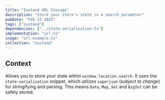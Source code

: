 ```yaml
---
title: "Zustand URL Storage"
description: "Store your store's state in a search parameter"
pubDate: "Feb 22 2025"
tags: ["zustand"]
dependencies: ["../state-serialization.ts"]
implementation: "url.ts"
usage: "url.example.ts"
collection: "zustand"
---
```


## Context

Allows you to store your state within `window.location.search`. It uses the `state-serialization` snippet, which utilizes `superjson` (_subject to change_) for stringifying and parsing.
This means `Date`, `Map`, `Set` and `BigInt` can be safely stored.
